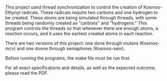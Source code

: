 This project used thread synchronization to control the creation of Kosmos-Ethynyl radicals. These radicals require two carbons and one hydrogen to be created. These atoms are being simulated through threads, with some threads being randomly created as "carbons" and "hydrogens." This program controls the threads so that whenever there are enough atoms, a reaction occurs, and it uses the earliest created atoms in each reaction.

There are two versions of this project: one done through mutexs (Kosmos-mcv) and one doone through semaphores (Kosmos-sem).

Before running the programs, the make file must be run first.

For all exact specifications and details, as well as the expected outcome, please read the PDF.
